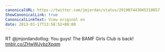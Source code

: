 ```yaml
---
canonicalURL: https://twitter.com/jmjordan/status/291907443045318657
ShowCanonicalLink: true
CanonicalLinkText: View original on
date: 2013-01-17T13:58:52+00:00
---
```

RT @jmjordandotlog: You guys! The BAMF Girls Club is back! [tmblr.co/ZHwWJybzXpqm](http://tmblr.co/ZHwWJybzXpqm)